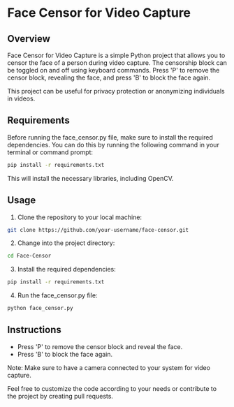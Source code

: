 # Face Censor for Video Capture

## Overview

Face Censor for Video Capture is a simple Python project that allows you to censor the face of a person during video capture. The censorship block can be toggled on and off using keyboard commands. Press 'P' to remove the censor block, revealing the face, and press 'B' to block the face again.

This project can be useful for privacy protection or anonymizing individuals in videos.

## Requirements

Before running the face_censor.py file, make sure to install the required dependencies. You can do this by running the following command in your terminal or command prompt:

```bash
pip install -r requirements.txt
```

This will install the necessary libraries, including OpenCV.

## Usage

1. Clone the repository to your local machine:

```bash
git clone https://github.com/your-username/face-censor.git
```

2. Change into the project directory:

```bash
cd Face-Censor
```

3. Install the required dependencies:

```bash
pip install -r requirements.txt
```

4. Run the face_censor.py file:

```bash
python face_censor.py
```

## Instructions

- Press 'P' to remove the censor block and reveal the face.
- Press 'B' to block the face again.

Note: Make sure to have a camera connected to your system for video capture.

Feel free to customize the code according to your needs or contribute to the project by creating pull requests.
